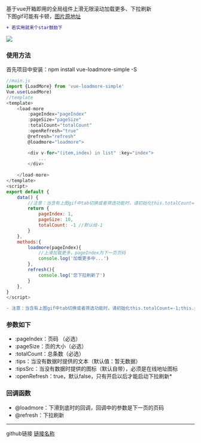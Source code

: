 基于vue开箱即用的全局组件上滑无限滚动加载更多、下拉刷新  
下图gif可能有卡顿，[图片原地址](https://file.40017.cn/tcyp/tz/refresh2.gif)  
```diff
+ 若实用就来个star鼓励下
```

  ![](https://file.40017.cn/tcyp/tz/refresh2.gif)

### 使用方法
首先项目中安装：npm install vue-loadmore-simple -S
```javascript
//main.js
import {LoadMore} from 'vue-loadmore-simple'
Vue.use(LoadMore)
//template
<template>
    <load-more 
        :pageIndex="pageIndex" 
        :pageSize="pageSize" 
        :totalCount="totalCount" 
        :openRefresh="true"
        @refresh="refresh"
        @loadmore="loadmore">

        <div v-for="(item,index) in list" :key="index">
            ...
        </div>
        
    </load-more>
</template>
<script>
export default {
    data() {
        //注意：当含有上图gif中tab切换或者筛选功能时，请初始化this.totalCount=-1;this.pageIndex=1
        return {
            pageIndex: 1,
            pageSize: 10,
            totalCount: -1 //默认给-1
        }
    },
    methods:{
        loadmore(pageIndex){
            //上滑加载更多，pageIndex为下一页页码
            console.log('加载更多中...')
        },
        refresh(){
            console.log('您下拉刷新了')
        }
    },
}
</script>

```
```diff
- 注意：当含有上图gif中tab切换或者筛选功能时，请初始化this.totalCount=-1;this.pageIndex=1 
```
### 参数如下
  *  :pageIndex：页码 （必选）
  *  :pageSize：页的大小（必选）
  *  :totalCount：总条数（必选）
  *  :tips：当没有数据时提供的文本（默认值：暂无数据）
  *  :tipsSrc：当没有数据时提供的图标（默认自带），必须是在线地址图标
  *  :openRefresh：true，默认false，只有开启以后才能启动下拉刷新* 
 
### 回调函数
  *  @loadmore：下滑到底时的回调，回调中的参数是下一页的页码
  *  @refresh：下拉刷新

***
github链接
[链接名称](https://github.com/tanagag/vue-loadmore-simple)
